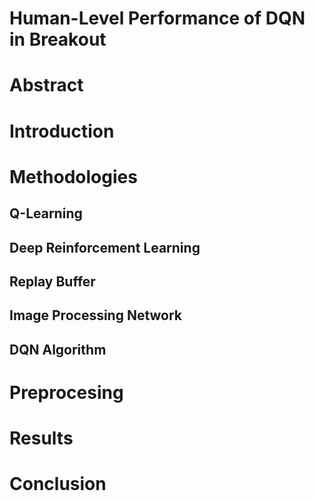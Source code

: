 # Human-Level Performance of DQN in Breakout

# Abstract 

# Introduction

# Methodologies

## Q-Learning

## Deep Reinforcement Learning

## Replay Buffer

## Image Processing Network

## DQN Algorithm 

# Preprocesing

# Results

# Conclusion